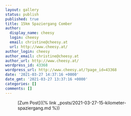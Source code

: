 ```yaml
---
layout: gallery
status: publish
published: true
title: 15km Spaziergang Comber
author:
  display_name: cheesy
  login: cheesy
  email: christine@cheesy.at
  url: http://www.cheesy.at/
author_login: cheesy
author_email: christine@cheesy.at
author_url: http://www.cheesy.at/
wordpress_id: 43368
wordpress_url: http://www.cheesy.at/?page_id=43368
date: '2021-03-27 14:37:16 +0000'
date_gmt: '2021-03-27 13:37:16 +0000'
categories: []
comments: []
---
```

<!-- wp:core-embed/wordpress {"url":"http://www.cheesy.at/2021/03/15-kilometer-spaziergang/","type":"rich","providerNameSlug":"cheesy-at","className":""} -->
<figure class="wp-block-embed-wordpress wp-block-embed is-type-rich is-provider-cheesy-at">
<div class="wp-block-embed__wrapper">
[Zum Post]({% link _posts/2021-03-27-15-kilometer-spaziergang.md %})
</div>
</figure>
<!-- /wp:core-embed/wordpress -->
<!-- wp:paragraph --><!-- /wp:paragraph -->
